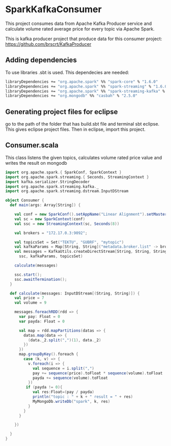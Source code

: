 # SparkKafkaConsumer

This project consumes data from Apache Kafka Producer service and calculate volume rated average price for every topic via Apache Spark.

This is kafka producer project that produce data for this consumer project: https://github.com/brscrt/KafkaProducer

## Adding dependencies

To use libraries .sbt is used. This dependecies are needed:
```sh
libraryDependencies += "org.apache.spark" %% "spark-core" % "1.6.0"
libraryDependencies += "org.apache.spark" %% "spark-streaming" % "1.6.0"
libraryDependencies += "org.apache.spark" %% "spark-streaming-kafka" % "1.6.0"
libraryDependencies += "org.mongodb" %% "casbah" % "2.5.0"
```
## Generating project files for eclipse

go to the path of the folder that has build.sbt file and terminal sbt eclipse. This gives eclipse project files. Then in eclipse, import this project.

## Consumer.scala
This class listens the given topics, calculates volume rated price value and writes the result on mongodb
```scala
import org.apache.spark.{ SparkConf, SparkContext }
import org.apache.spark.streaming.{ Seconds, StreamingContext }
import kafka.serializer.StringDecoder
import org.apache.spark.streaming.kafka._
import org.apache.spark.streaming.dstream.InputDStream

object Consumer {
  def main(args: Array[String]) {

    val conf = new SparkConf().setAppName("Linear Alignment").setMaster("local[*]")
    val sc = new SparkContext(conf)
    val ssc = new StreamingContext(sc, Seconds(8))

    val brokers = "172.17.0.3:9092";

    val topicsSet = Set("TEKTU", "GUBRF", "mytopic")
    val kafkaParams = Map[String, String]("metadata.broker.list" -> brokers)
    val messages = KafkaUtils.createDirectStream[String, String, StringDecoder, StringDecoder](
      ssc, kafkaParams, topicsSet)

    calculate(messages)

    ssc.start();
    ssc.awaitTermination();
  }

  def calculate(messages: InputDStream[(String, String)]) {
    val price = 7
    val volume = 9

    messages.foreachRDD(rdd => {
      var pay: Float = 0
      var payda: Float = 0

      val map = rdd.mapPartitions(datas => {
        datas.map(data => {
          (data._2.split(",")(1), data._2)
        })
      })
      map.groupByKey().foreach {
        case (k, v) => {
          v.foreach(i => {
            val sequence = i.split(",")
            pay += sequence(price).toFloat * sequence(volume).toFloat
            payda += sequence(volume).toFloat
          })
         if (payda != 0){
            val res:Float=(pay / payda)
            println("topic : " + k + " result = " + res)
            MyMongoDb.writeDb("spark", k, res)
          }
        }
      }

    })

  }
}
```
